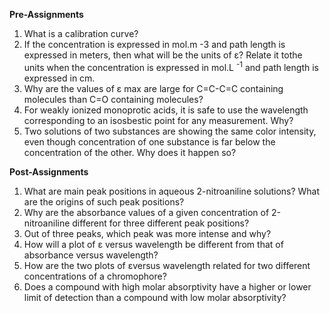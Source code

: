 **Pre-Assignments**

1. What is a calibration curve?
2. If the concentration is expressed in mol.m -3 and path length is expressed in meters, then what will be the units of ε? Relate it tothe units when the concentration is expressed in mol.L <sup>-1</sup> and path length is expressed in cm.
3. Why are the values of ε max are large for C=C-C=C containing molecules than C=O containing molecules?
4. For weakly ionized monoprotic acids, it is safe to use the wavelength corresponding to an isosbestic point for any measurement. Why?
5. Two solutions of two substances are showing the same color intensity, even though concentration of one substance is far below the concentration of the other. Why does it happen so?


**Post-Assignments**

1. What are main peak positions in aqueous 2-nitroaniline solutions? What are the origins of such peak positions?
2. Why are the absorbance values of a given concentration of 2-nitroaniline different for three different peak positions?
3. Out of three peaks, which peak was more intense and why?
4. How will a plot of ε versus wavelength be different from that of absorbance versus wavelength?
5. How are the two plots of εversus wavelength related for two different concentrations of a chromophore?
6. Does a compound with high molar absorptivity have a higher or lower limit of detection than a compound with low molar absorptivity?



